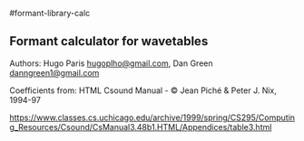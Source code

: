 #formant-library-calc
## Formant calculator for wavetables
Authors: Hugo Paris hugoplho@gmail.com, Dan Green danngreen1@gmail.com

Coefficients from:
HTML Csound Manual - © Jean Piché & Peter J. Nix, 1994-97 

https://www.classes.cs.uchicago.edu/archive/1999/spring/CS295/Computing_Resources/Csound/CsManual3.48b1.HTML/Appendices/table3.html
